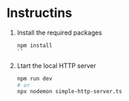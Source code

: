 # Instructins

1. Install the required packages

   ```bash
   npm install
   ``

2. Ltart the local HTTP server

   ```bash
   npm run dev
   # or
   npx nodemon simple-http-server.ts
   ```
